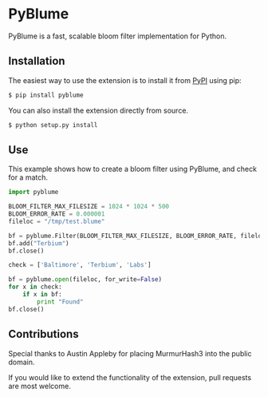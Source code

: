 # PyBlume

PyBlume is a fast, scalable bloom filter implementation for Python. 

## Installation

The easiest way to use the extension is to install it from [PyPI](https://pypi.python.org/pypi/Flask-Cassandra) using pip:
```sh
$ pip install pyblume
```

You can also install the extension directly from source.

```sh
$ python setup.py install
```

## Use

This example shows how to create a bloom filter using PyBlume, and check for a match.

```python
import pyblume

BLOOM_FILTER_MAX_FILESIZE = 1024 * 1024 * 500
BLOOM_ERROR_RATE = 0.000001
fileloc = "/tmp/test.blume"

bf = pyblume.Filter(BLOOM_FILTER_MAX_FILESIZE, BLOOM_ERROR_RATE, fileloc)
bf.add("Terbium")
bf.close()

check = ['Baltimore', 'Terbium', 'Labs']

bf = pyblume.open(fileloc, for_write=False)
for x in check:
	if x in bf:
		print "Found"
bf.close()

```

## Contributions

Special thanks to Austin Appleby for placing MurmurHash3 into the public domain.

If you would like to extend the functionality of the extension, pull requests are most welcome.